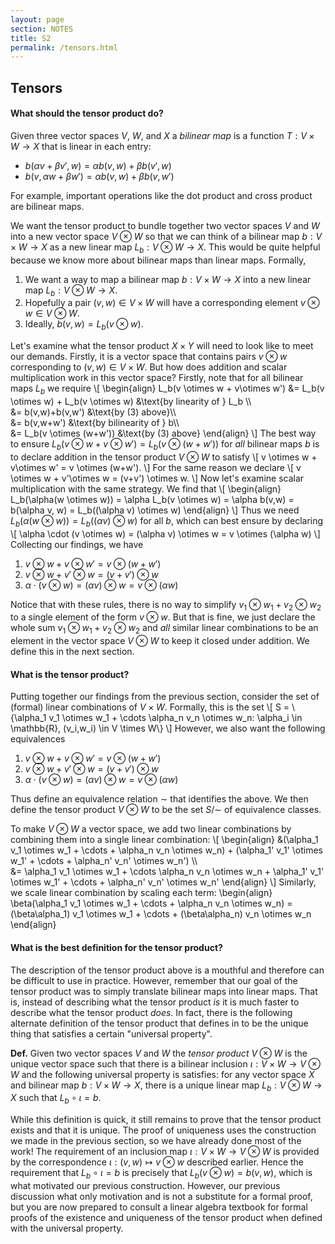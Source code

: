```yaml
---
layout: page
section: NOTES
title: S2
permalink: /tensors.html
---
```

## Tensors

<!-- Given vector spaces $V$, $W$, and $X$ we can consider the set $L(V,W;X)$ of *all* bilinear maps $V \times W \to X$. In fact, because a bilinear map $T$ is a function, we can scale it by a real number $\alpha$ to get a new bilinear map $\alpha T$ by the simple rule
\\[
    (\alpha T)(v,w) = \alpha \cdot T(v,w).
\\]
Similarly, we can add two different bilinear maps $T$ and $T'$ together to get a new bilinear map $T+T'$ defined by the rule
\\[
    (T+T')(v,w) = T(v,w) + T'(v,w).
\\]
Because we can nicely scale and add elements of the set of bilinear maps $L(V,W;X)$, we can think of $L(V,W;X)$ as a vector space, which is very useful! -->

#### What should the tensor product do?
Given three vector spaces $V$, $W$, and $X$ a *bilinear map* is a function $T: V \times W \to X$ that is linear in each entry:
* $b(\alpha v + \beta v', w) = \alpha b(v, w) + \beta b(v', w)$
* $b(v, \alpha w + \beta w') = \alpha b(v, w) + \beta b(v, w')$

For example, important operations like the dot product and cross product are bilinear maps.

We want the tensor product to bundle together two vector spaces $V$ and $W$ into a new vector space $V \otimes W$ so that we can think of a bilinear map $b: V \times W \to X$ as a new linear map $L_b: V \otimes W \to X$. This would be quite helpful because we know more about bilinear maps than linear maps. Formally,
1. We want a way to map a bilinear map $b: V \times W \to X$ into a new linear map $L_b: V \otimes W \to X$.
2. Hopefully a pair $(v,w) \in V \times W$ will have a corresponding element $v \otimes w \in V \otimes W$.
3. Ideally, $b(v,w) = L_b(v\otimes w)$.

Let's examine what the tensor product $X \times Y$ will need to look like to meet our demands. Firstly, it is a vector space that contains pairs $v \otimes w$ corresponding to $(v,w) \in V \times W$. But how does addition and scalar multiplication work in this vector space? Firstly, note that for all bilinear maps $L_b$ we require
\\[
\begin{align}
    L_b(v \otimes w + v\otimes w') &= L_b(v \otimes w) + L_b(v \otimes w) &\text{by linearity of } L_b \\\\\
    &= b(v,w)+b(v,w') &\text{by (3) above}\\\\\
    &= b(v,w+w') &\text{by bilinearity of } b\\\\\
    &= L_b(v \otimes (w+w')) &\text{by (3) above}
\end{align}
\\]
The best way to ensure $L_b(v \otimes w + v\otimes w') = L_b(v \otimes (w+w'))$ for *all* bilinear maps $b$ is to declare addition in the tensor product $V \otimes W$ to satisfy
\\[
    v \otimes w + v\otimes w' = v \otimes (w+w').
\\]
For the same reason we declare
\\[
    v \otimes w + v'\otimes w = (v+v') \otimes w.
\\]
Now let's examine scalar multiplication with the same strategy. We find that
\\[
\begin{align}
    L_b(\alpha(w \otimes w)) = \alpha L_b(v \otimes w) = \alpha b(v,w) = b(\alpha v, w) = L_b((\alpha v) \otimes w)
\end{align}
\\]
Thus we need $L_b(\alpha(w \otimes w)) = L_b((\alpha v) \otimes w)$ for all $b$, which can best ensure by declaring
\\[
    \alpha \cdot (v \otimes w) = (\alpha v) \otimes w = v \otimes (\alpha w)
\\]
Collecting our findings, we have
1. $v \otimes w + v\otimes w' = v \otimes (w+w')$
1. $v \otimes w + v'\otimes w = (v+v') \otimes w$
1. $\alpha \cdot (v \otimes w) = (\alpha v) \otimes w = v \otimes (\alpha w)$

Notice that with these rules, there is no way to simplify $v_1 \otimes w_1 + v_2 \otimes w_2$ to a single element of the form $v \otimes w$. But that is fine, we just declare the whole sum $v_1 \otimes w_1 + v_2 \otimes w_2$ and *all* similar linear combinations to be an element in the vector space $V \otimes W$ to keep it closed under addition. We define this in the next section.

#### What is the tensor product?
Putting together our findings from the previous section, consider the set of (formal) linear combinations of $V \times W$. Formally, this is the set
\\[
   S = \\{\alpha_1 v_1 \otimes w_1 + \cdots \alpha_n v_n \otimes w_n: \alpha_i \in \mathbb{R}, (v_i,w_i) \in V \times W\\}
\\]
However, we also want the following equivalences
1. $v \otimes w + v\otimes w' = v \otimes (w+w')$
1. $v \otimes w + v'\otimes w = (v+v') \otimes w$
1. $\alpha \cdot (v \otimes w) = (\alpha v) \otimes w = v \otimes (\alpha w)$

Thus define an equivalence relation $\sim$ that identifies the above. We then define the tensor product $V \otimes W$ to be the set $S/\sim$ of equivalence classes.

To make $V \otimes W$ a vector space, we add two linear combinations by combining them into a single linear combination:
\\[
    \begin{align}
    &(\alpha_1 v_1 \otimes w_1 + \cdots + \alpha_n v_n \otimes w_n) + (\alpha_1' v_1' \otimes w_1' + \cdots + \alpha_n' v_n' \otimes w_n') \\\\\
    &= \alpha_1 v_1 \otimes w_1 + \cdots \alpha_n v_n \otimes w_n + \alpha_1' v_1' \otimes w_1' + \cdots + \alpha_n' v_n' \otimes w_n'
    \end{align}
\\]
Similarly, we scale linear combination by scaling each term:
\begin{align}
    \beta(\alpha_1 v_1 \otimes w_1 + \cdots + \alpha_n v_n \otimes w_n) = (\beta\alpha_1) v_1 \otimes w_1 + \cdots + (\beta\alpha_n) v_n \otimes w_n
\end{align}

#### What is the best definition for the tensor product?
The description of the tensor product above is a mouthful and therefore can be difficult to use in practice. However, remember that our goal of the tensor product was to simply translate bilinear maps into linear maps. That is, instead of describing what the tensor product *is* it is much faster to describe what the tensor product *does*. In fact, there is the following alternate definition of the tensor product that defines in to be the unique thing that satisfies a certain "universal property".

**Def.** Given two vector spaces $V$ and $W$ the *tensor product* $V \otimes W$ is the unique vector space such that there is a bilinear inclusion $\iota: V \times W \to V \otimes W$ and the following universal property is satisfies: for any vector space $X$ and bilinear map $b: V \times W \to X$, there is a unique linear map $L_b: V \otimes W \to X$ such that $L_b \circ \iota = b$.

While this definition is quick, it still remains to prove that the tensor product exists and that it is unique. The proof of uniqueness uses the construction we made in the previous section, so we have already done most of the work! The requirement of an inclusion map $\iota: V \times W \to V \otimes W$ is provided by the correspondence $\iota: (v,w) \mapsto v \otimes w$ described earlier. Hence the requirement that $L_b \circ \iota = b$ is precisely that $L_b(v \otimes w) = b(v,w)$, which is what motivated our previous construction. However, our previous discussion what only motivation and is not a substitute for a formal proof, but you are now prepared to consult a linear algebra textbook for formal proofs of the existence and uniqueness of the tensor product when defined with the universal property.